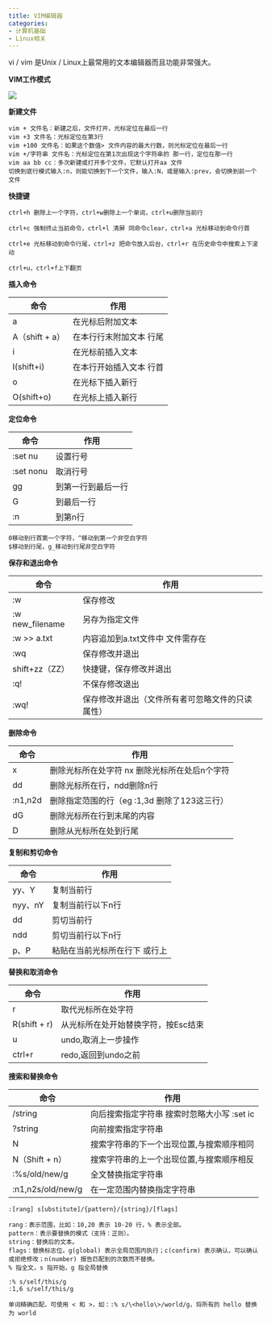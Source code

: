 ```yaml
---
title: VIM编辑器
categories: 
- 计算机基础
- Linux相关
---
```


vi / vim 是Unix / Linux上最常用的文本编辑器而且功能非常强大。

**VIM工作模式**

![](https://img-blog.csdnimg.cn/a1fb02cd3caa425a97cbf597caee3ee0.png)

**新建文件**

```
vim + 文件名：新建之后，文件打开，光标定位在最后一行
vim +3 文件名：光标定位在第3行
vim +100 文件名：如果这个数值> 文件内容的最大行数，则光标定位在最后一行
vim +/字符串 文件名：光标定位在第1次出现这个字符串的 那一行，定位在那一行
vim aa bb cc：多次新建或打开多个文件，它默认打开aa 文件
切换到底行模式输入:n，则能切换到下一个文件，输入:N，或是输入:prev，会切换到前一个文件
```

**快捷键**

```
ctrl+h 删除上一个字符，ctrl+w删除上一个单词，ctrl+u删除当前行

ctrl+c 强制终止当前命令，ctrl+l 清屏 同命令clear，ctrl+a 光标移动到命令行首

ctrl+e 光标移动到命令行尾，ctrl+z 把命令放入后台，ctrl+r 在历史命令中搜索上下滚动

ctrl+u，ctrl+f上下翻页
```

**插入命令**

| 命令           | 作用                     |
| -------------- | ------------------------ |
| a              | 在光标后附加文本         |
| A（shift + a） | 在本行行末附加文本  行尾 |
| i              | 在光标前插入文本         |
| I(shift+i)     | 在本行开始插入文本 行首  |
| o              | 在光标下插入新行         |
| O(shift+o)     | 在光标上插入新行         |

**定位命令**

| 命令      | 作用               |
| --------- | ------------------ |
| :set nu   | 设置行号           |
| :set nonu | 取消行号           |
| gg        | 到第一行到最后一行 |
| G         | 到最后一行         |
| :n        | 到第n行            |

```
0移动到行首第一个字符，^移动到第一个非空白字符
$移动到行尾，g_移动到行尾非空白字符
```

**保存和退出命令**

| 命令            | 作用                                             |
| --------------- | ------------------------------------------------ |
| :w              | 保存修改                                         |
| :w new_filename | 另存为指定文件                                   |
| :w >> a.txt     | 内容追加到a.txt文件中 文件需存在                 |
| :wq             | 保存修改并退出                                   |
| shift+zz（ZZ）  | 快捷键，保存修改并退出                           |
| :q!             | 不保存修改退出                                   |
| :wq!            | 保存修改并退出（文件所有者可忽略文件的只读属性） |

**删除命令**

| 命令    | 作用                                           |
| ------- | ---------------------------------------------- |
| x       | 删除光标所在处字符  nx 删除光标所在处后n个字符 |
| dd      | 删除光标所在行，ndd删除n行                     |
| :n1,n2d | 删除指定范围的行（eg :1,3d  删除了123这三行）  |
| dG      | 删除光标所在行到末尾的内容                     |
| D       | 删除从光标所在处到行尾                         |

**复制和剪切命令**

| 命令    | 作用                          |
| ------- | ----------------------------- |
| yy、Y   | 复制当前行                    |
| nyy、nY | 复制当前行以下n行             |
| dd      | 剪切当前行                    |
| ndd     | 剪切当前行以下n行             |
| p、P    | 粘贴在当前光标所在行下 或行上 |

**替换和取消命令**

| 命令         | 作用                                |
| ------------ | ----------------------------------- |
| r            | 取代光标所在处字符                  |
| R(shift + r) | 从光标所在处开始替换字符，按Esc结束 |
| u            | undo,取消上一步操作                 |
| ctrl+r       | redo,返回到undo之前                 |

**搜索和替换命令**

| 命令              | 作用                                         |
| ----------------- | -------------------------------------------- |
| /string           | 向后搜索指定字符串  搜索时忽略大小写 :set ic |
| ?string           | 向前搜索指定字符串                           |
| N                 | 搜索字符串的下一个出现位置,与搜索顺序相同    |
| N（Shift + n）    | 搜索字符串的上一个出现位置,与搜索顺序相反    |
| :%s/old/new/g     | 全文替换指定字符串                           |
| :n1,n2s/old/new/g | 在一定范围内替换指定字符串                   |

```
:[rang] s[ubstitute]/{pattern}/{string}/[flags]

rang：表示范围，比如：10,20 表示 10-20 行，% 表示全部。
pattern：表示要替换的模式（支持：正则）。
string：替换后的文本。
flags：替换标志位。g(global) 表示全局范围内执行；c(confirm) 表示确认，可以确认或拒绝修改；n(number) 报告匹配到的次数而不替换。
% 指全文，s 指开始，g 指全局替换

:% s/self/this/g
:1,6 s/self/this/g

单词精确匹配，可使用 < 和 >，如：:% s/\<hello\>/world/g，将所有的 hello 替换为 world
```